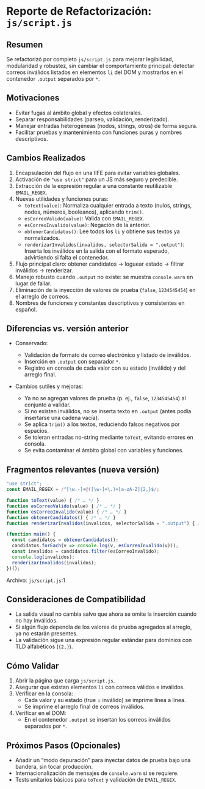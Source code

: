 # Reporte de Refactorización: `js/script.js`

## Resumen

Se refactorizó por completo `js/script.js` para mejorar legibilidad, modularidad y robustez, sin cambiar el comportamiento principal: detectar correos inválidos listados en elementos `li` del DOM y mostrarlos en el contenedor `.output` separados por ` * `.

## Motivaciones

- Evitar fugas al ámbito global y efectos colaterales.
- Separar responsabilidades (parseo, validación, renderizado).
- Manejar entradas heterogéneas (nodos, strings, otros) de forma segura.
- Facilitar pruebas y mantenimiento con funciones puras y nombres descriptivos.

## Cambios Realizados

1. Encapsulación del flujo en una IIFE para evitar variables globales.
2. Activación de `"use strict"` para un JS más seguro y predecible.
3. Extracción de la expresión regular a una constante reutilizable `EMAIL_REGEX`.
4. Nuevas utilidades y funciones puras:
   - `toText(value)`: Normaliza cualquier entrada a texto (nulos, strings, nodos, números, booleanos), aplicando `trim()`.
   - `esCorreoValido(value)`: Valida con `EMAIL_REGEX`.
   - `esCorreoInvalido(value)`: Negación de la anterior.
   - `obtenerCandidatos()`: Lee todos los `li` y obtiene sus textos ya normalizados.
   - `renderizarInvalidos(invalidos, selectorSalida = ".output")`: Inserta los inválidos en la salida con el formato esperado, advirtiendo si falta el contenedor.
5. Flujo principal claro: obtener candidatos → loguear estado → filtrar inválidos → renderizar.
6. Manejo robusto cuando `.output` no existe: se muestra `console.warn` en lugar de fallar.
7. Eliminación de la inyección de valores de prueba (`false`, `1234545454`) en el arreglo de correos.
8. Nombres de funciones y constantes descriptivos y consistentes en español.

## Diferencias vs. versión anterior

- Conservado:
  - Validación de formato de correo electrónico y listado de inválidos.
  - Inserción en `.output` con separador ` * `.
  - Registro en consola de cada valor con su estado (inválido) y del arreglo final.

- Cambios sutiles y mejoras:
  - Ya no se agregan valores de prueba (p. ej., `false`, `1234545454`) al conjunto a validar.
  - Si no existen inválidos, no se inserta texto en `.output` (antes podía insertarse una cadena vacía).
  - Se aplica `trim()` a los textos, reduciendo falsos negativos por espacios.
  - Se toleran entradas no-string mediante `toText`, evitando errores en consola.
  - Se evita contaminar el ámbito global con variables y funciones.

## Fragmentos relevantes (nueva versión)

```js
"use strict";
const EMAIL_REGEX = /^[\w.-]+@([\w-]+\.)+[a-zA-Z]{2,}$/;

function toText(value) { /* … */ }
function esCorreoValido(value) { /* … */ }
function esCorreoInvalido(value) { /* … */ }
function obtenerCandidatos() { /* … */ }
function renderizarInvalidos(invalidos, selectorSalida = ".output") { /* … */ }

(function main() {
  const candidatos = obtenerCandidatos();
  candidatos.forEach(v => console.log(v, esCorreoInvalido(v)));
  const invalidos = candidatos.filter(esCorreoInvalido);
  console.log(invalidos);
  renderizarInvalidos(invalidos);
})();
```

Archivo: `js/script.js`:1

## Consideraciones de Compatibilidad

- La salida visual no cambia salvo que ahora se omite la inserción cuando no hay inválidos.
- Si algún flujo dependía de los valores de prueba agregados al arreglo, ya no estarán presentes.
- La validación sigue una expresión regular estándar para dominios con TLD alfabéticos (`{2,}`).

## Cómo Validar

1. Abrir la página que carga `js/script.js`.
2. Asegurar que existan elementos `li` con correos válidos e inválidos.
3. Verificar en la consola:
   - Cada valor y su estado (true = inválido) se imprime línea a línea.
   - Se imprime el arreglo final de correos inválidos.
4. Verificar en el DOM:
   - En el contenedor `.output` se insertan los correos inválidos separados por ` * `.

## Próximos Pasos (Opcionales)

- Añadir un “modo depuración” para inyectar datos de prueba bajo una bandera, sin tocar producción.
- Internacionalización de mensajes de `console.warn` si se requiere.
- Tests unitarios básicos para `toText` y validación de `EMAIL_REGEX`.

